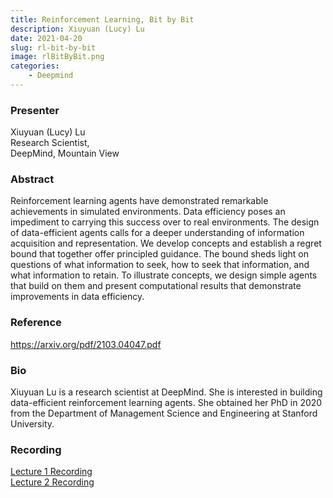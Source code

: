 ```yaml
---
title: Reinforcement Learning, Bit by Bit
description: Xiuyuan (Lucy) Lu
date: 2021-04-20
slug: rl-bit-by-bit
image: rlBitByBit.png
categories:
    - Deepmind
---
```


### Presenter
<p>
    Xiuyuan (Lucy) Lu<br>
    Research Scientist,<br>
    DeepMind, Mountain View<br>
</p>

### Abstract
<p>
    Reinforcement learning agents have demonstrated remarkable achievements in simulated environments. Data efficiency poses an impediment to carrying this success over to real environments. The design of data-efficient agents calls for a deeper understanding of information acquisition and representation. We develop concepts and establish a regret bound that together offer principled guidance. The bound sheds light on questions of what information to seek, how to seek that information, and what information to retain. To illustrate concepts, we design simple agents that build on them and present computational results that demonstrate improvements in data efficiency.
</p>

### Reference
<a href="url" target="_blank" rel="noopener noreferrer">https://arxiv.org/pdf/2103.04047.pdf</a>

### Bio
<p>
    Xiuyuan Lu is a research scientist at DeepMind. She is interested in building data-efficient reinforcement learning agents. She obtained her PhD in 2020 from the Department of Management Science and Engineering at Stanford University.
</p>

### Recording
<p>
    <a href="https://stanford.zoom.us/rec/play/m9BP7430B8jcl6iFRomPWjcXfMzjSXihSXlOcYLCUWP-9oYexMWU1Xb8Sfu1LSyEX0196LsWcmS3dSmq.EloRFp80gdQZDq-1?continueMode=true&_x_zm_rtaid=KV-j0mABQLqkJR5QUbWjSA.1618942041710.c4629d090448fa38d57f34556ef7427e&_x_zm_rhtaid=389" target="_blank" rel="noopener noreferrer">Lecture 1 Recording</a><br>
    <a href="https://stanford.zoom.us/rec/play/kfMpDYfTWqnOZEe656ISqWhSAbyWiGUKZA1lAHliRCrqfhl_6biL3xH10YDkp3W9N-k_ElChym9EO8Nn.j8ylads97aC1izOZ?continueMode=true&_x_zm_rtaid=3Yguu6A8QVK-2yxQVJAMSA.1635206758825.17a5ebec65255ebeea1580a6ac77476c&_x_zm_rhtaid=487" target="_blank" rel="noopener noreferrer">Lecture 2 Recording</a>
</p>